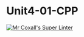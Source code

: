 # Unit4-01-CPP
[![Mr Coxall's Super Linter](https://github.com/<OWNER>/<REPOSITORY>ICS3U-C-Programming-SantiagoH/Unit4-01-CPP/workflows/Mr%20Coxall's%20Super%20Linter/badge.svg)](https://github.com/ICS3U-C-Programming-SantiagoH/Unit4-01-CPP/actions/)
